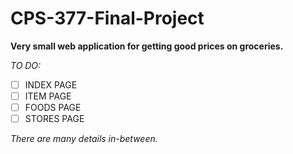 # CPS-377-Final-Project
**Very small web application for getting good prices on groceries.**

_TO DO:_

- [ ] INDEX PAGE
- [ ] ITEM PAGE
- [ ] FOODS PAGE
- [ ] STORES PAGE

_There are many details in-between._
